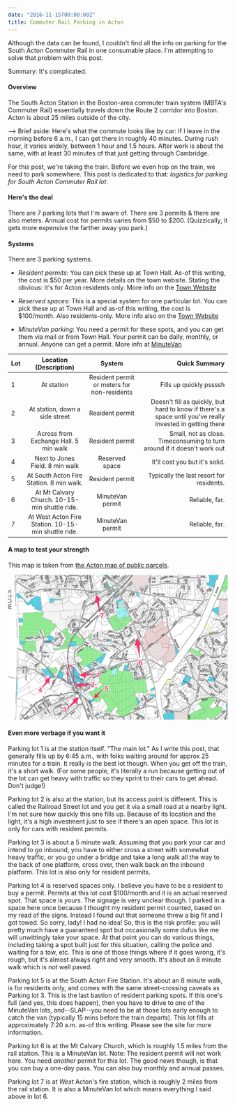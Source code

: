```yaml
---
date: "2016-11-15T00:00:00Z"
title: Commuter Rail Parking in Acton
---
```


Although the data can be found, I couldn't find all the info on parking for the South Acton Commuter Rail in one consumable place. I'm attempting to solve that problem with this post.

Summary: It's complicated.

#### Overview
The South Acton Station in the Boston-area commuter train system (MBTA's Commuter Rail) essentially travels down the Route 2 corridor into Boston. Acton is about 25 miles outside of the city.

--> Brief aside: Here's what the commute looks like by car: If I leave in the morning before 6 a.m., I can get there in roughly 40 minutes. During rush hour, it varies widely, between 1 hour and 1.5 hours. After work is about the same, with at least 30 minutes of that just getting through Cambridge.

For this post, we're taking the train. Before we even hop on the train, we need to park somewhere. This post is dedicated to that: *logistics for parking for South Acton Commuter Rail lot*.

#### Here's the deal
There are 7 parking lots that I'm aware of. There are 3 permits & there are also meters. Annual cost for permits varies from $50 to $200. (Quizzically, it gets more expensive the farther away you park.)


#### Systems

There are 3 parking systems.

* *Resident permits*: You can pick these up at Town Hall. As-of this writing, the cost is $50 per year. More details on the town website. Stating the obvious: it's for Acton residents only. More info on the [Town Website](http://www.acton-ma.gov/127/South-Acton-Commuter-Lot)

* *Reserved spaces*: This is a special system for one particular lot. You can pick these up at Town Hall and as-of this writing, the cost is $100/month. Also residents-only. More info also on the [Town Website](http://www.acton-ma.gov/127/South-Acton-Commuter-Lot)

* *MinuteVan parking*: You need a permit for these spots, and you can get them via mail or from Town Hall. Your permit can be daily, monthly, or annual. Anyone can get a permit. More info at [MinuteVan](http://minutevan.net/Home)

| Lot | Location (Description)  | System | Quick Summary |
|:----|:----------------------:|:------:|-----------------:|
| 1 | At station  | Resident permit or meters for non-residents | Fills up quickly pssssh |
| 2 | At station, down a side street  | Resident permit | Doesn't fill as quickly, but hard to know if there's a space until you've really invested in getting there |
| 3 | Across from Exchange Hall. 5 min walk  | Resident permit | Small, not as close. Timeconsuming to turn around if it doesn't work out |
| 4 | Next to Jones Field. 8 min walk  | Reserved space | It'll cost you but it's solid. |
| 5 | At South Acton Fire Station. 8 min walk.  | Resident permit | Typically the last resort for residents. |
| 6 | At Mt Calvary Church. 10-15-min shuttle ride.  | MinuteVan permit | Reliable, far. |
| 7 | At West Acton Fire Station. 10-15-min shuttle ride.  | MinuteVan permit | Reliable, far. |


#### A map to test your strength

This map is taken from [the Acton map of public parcels](http://www.acton-ma.gov/DocumentCenter/Home/View/327).

![Map pointing to all the parking lots](/assets/images/Acton_CR_parking.png)


#### Even more verbage if you want it

Parking lot 1 is at the station itself. "The main lot." As I write this post, that generally fills up by 6:45 a.m., with folks waiting around for approx 25 minutes for a train. It really is the best lot though. When you get off the train, it's a short walk. (For some people, it's literally a run because getting out of the lot can get heavy with traffic so they sprint to their cars to get ahead. Don't judge!)

Parking lot 2 is also at the station, but its access point is different. This is called the Railroad Street lot and you get it via a small road at a nearby light. I'm not sure how quickly this one fills up. Because of its location and the light, it's a high investment just to see if there's an open space. This lot is only for cars with resident permits.

Parking lot 3 is about a 5 minute walk. Assuming that you park your car and intend to go inbound, you have to either cross a street with somewhat heavy traffic, or you go under a bridge and take a long walk all the way to the back of one platform, cross over, then walk back on the inbound platform. This lot is also only for resident permits.

Parking lot 4 is reserved spaces only. I believe you have to be a resident to buy a permit. Permits at this lot cost $100/month and it is an actual reserved spot. That space is *yours*. The signage is very unclear though. I parked in a space here once because I thought my resident permit counted, based on my read of the signs. Instead I found out that someone threw a big fit and I got towed. So sorry, lady! I had no idea! So, this is the risk profile: you will pretty much have a guaranteed spot but occasionally some dufus like me will unwittingly take your space. At that point you can do various things, including taking a spot built just for this situation, calling the police and waiting for a tow, etc. This is one of those things where if it goes wrong, it's rough, but it's almost always right and very smooth. It's about an 8 minute walk which is not well paved.

Parking lot 5 is at the South Acton Fire Station. It's about an 8 minute walk, is for residents only, and comes with the same street-crossing caveats as Parking lot 3. This is the last bastion of resident parking spots. If this one's full (and yes, this does happen), then you have to drive to one of the MinuteVan lots, and--SLAP--you need to be at those lots early enough to catch the van (typically 15 mins before the train departs). This lot fills at approximately 7:20 a.m. as-of this writing. Please see the site for more information.

Parking lot 6 is at the Mt Calvary Church, which is roughly 1.5 miles from the rail station. This is a MinuteVan lot. Note: The resident permit will not work here. You need *another* permit for this lot. The good news though, is that you can buy a one-day pass. You can also buy monthly and annual passes.

Parking lot 7 is at *West* Acton's fire station, which is roughly 2 miles from the rail station. It is also a MinuteVan lot which means everything I said above in lot 6.



